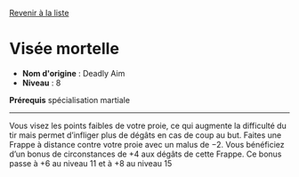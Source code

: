 [Revenir à la liste](list.md)

# Visée mortelle

 * **Nom d'origine** : Deadly Aim
 * **Niveau** : 8


<p><strong>Prérequis</strong> spécialisation martiale</p>
<hr>
<p>Vous visez les points faibles de votre proie, ce qui augmente la difficulté du tir mais permet d’infliger plus de dégâts en cas de coup au but. Faites une Frappe à distance contre votre proie avec un malus de −2. Vous bénéficiez d’un bonus de circonstances de +4 aux dégâts de cette Frappe. Ce bonus passe à +6 au niveau 11 et à +8 au niveau 15</p>